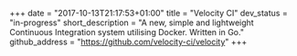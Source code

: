 +++
date = "2017-10-13T21:17:53+01:00"
title = "Velocity CI"
dev_status = "in-progress"
short_description = "A new, simple and lightweight Continuous Integration system utilising Docker. Written in Go."
github_address = "https://github.com/velocity-ci/velocity"
+++
